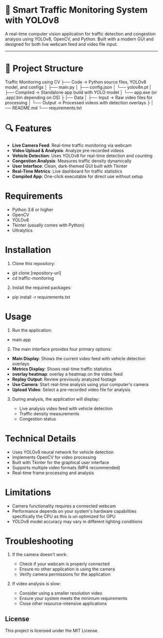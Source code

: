 # 🚦 Smart Traffic Monitoring System with YOLOv8

A real-time computer vision application for traffic detection and congestion analysis using YOLOv8, OpenCV, and Python. Built with a modern GUI and designed for both live webcam feed and video file input.

---

# 📁 Project Structure

Traffic Monitoring using CV
├── Code → Python source files, YOLOv8 model, and configs
│ ├── main.py
│ ├── config.json
│ └── yolov8n.pt
|
├── Compiled → Standalone app build with YOLO model
│ └── app.exe (or .app/.bin depending on OS)
├
|── Data 
│ ├── Input → Raw video files for processing
│ └── Output → Processed videos with detection overlays
├
|── README.md
└── requirements.txt

# 🔍 Features

- **Live Camera Feed**: Real-time traffic monitoring via webcam  
- **Video Upload & Analysis**: Analyze pre-recorded videos  
- **Vehicle Detection**: Uses YOLOv8 for real-time detection and counting  
- **Congestion Analysis**: Measures traffic density dynamically  
- **User Interface**: Clean, dark-themed GUI built with Tkinter  
- **Real-Time Metrics**: Live dashboard for traffic statistics  
- **Compiled App**: One-click executable for direct use without setup


# Requirements

- Python 3.8 or higher
- OpenCV
- YOLOv8
- Tkinter (usually comes with Python)
- Ultralytics

# Installation

1. Clone this repository:

- git clone [repository-url]
- cd traffic-monitoring

2. Install the required packages:

- pip install -r requirements.txt

# Usage

1. Run the application:
- main.app

2. The main interface provides four primary options:

- **Main Display**: Shows the current video feed with vehicle detection overlays
- **Metrics Display**: Shows real-time traffic statistics
- **overlay heatmap**: overlay a heatmap on the video feed
- **Replay Output**: Review previously analyzed footage  
- **Use Camera**: Start real-time analysis using your computer's camera 
- **Upload Video**: Select a pre-recorded video file for analysis

3. During analysis, the application will display:

   - Live analysis video feed with vehicle detection
   - Traffic density measurements
   - Congestion status


# Technical Details

- Uses YOLOv8 neural network for vehicle detection
- Implements OpenCV for video processing
- Built with Tkinter for the graphical user interface
- Supports multiple video formats (MP4 recommended)
- Real-time frame processing and analysis

# Limitations

- Camera functionality requires a connected webcam
- Performance depends on your system's hardware capabilities specifically the CPU as this is un optimized for GPU 
- YOLOv8 model accuracy may vary in different lighting conditions

# Troubleshooting

1. If the camera doesn't work:
   - Check if your webcam is properly connected
   - Ensure no other application is using the camera
   - Verify camera permissions for the application

2. If video analysis is slow:
   - Consider using a smaller resolution video
   - Ensure your system meets the minimum requirements
   - Close other resource-intensive applications

## License
 This project is licensed under the MIT License.
